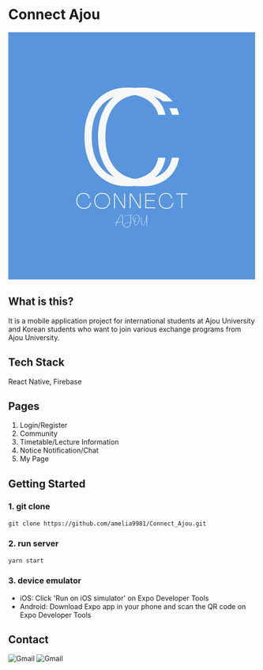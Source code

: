 # Connect Ajou

<img src="./assets/logo1.png">

## What is this?

It is a mobile application project for international students at Ajou University and Korean students who want to join various exchange programs from Ajou University.

## Tech Stack

React Native, Firebase

## Pages

1. Login/Register
2. Community
3. Timetable/Lecture Information
4. Notice Notification/Chat
5. My Page

## Getting Started

### 1. git clone

```
git clone https://github.com/amelia9981/Connect_Ajou.git
```

### 2. run server

```
yarn start
```

### 3. device emulator

- iOS: Click 'Run on iOS simulator' on Expo Developer Tools
- Android: Download Expo app in your phone and scan the QR code on Expo Developer Tools

## Contact

<img alt="Gmail" src="https://img.shields.io/badge/amelia9981@gmail.com-D14836?&logo=gmail&logoColor=white" />
<img alt="Gmail" src="https://img.shields.io/badge/hanjieun9874@gmail.com-D14836?&logo=gmail&logoColor=white" />
